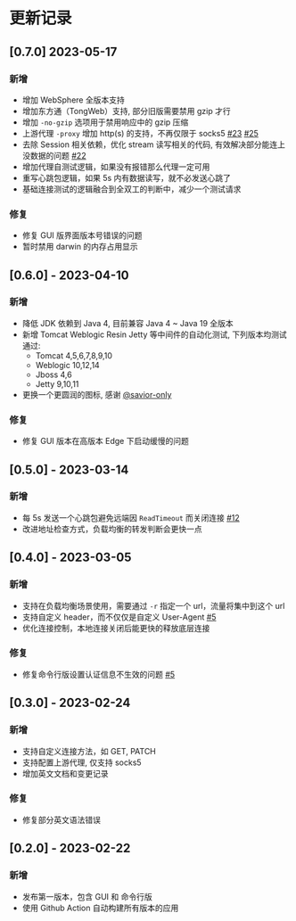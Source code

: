 # 更新记录

## [0.7.0] 2023-05-17

### 新增

- 增加 WebSphere 全版本支持
- 增加东方通（TongWeb）支持, 部分旧版需要禁用 gzip 才行
- 增加 `-no-gzip` 选项用于禁用响应中的 gzip 压缩
- 上游代理 `-proxy` 增加 http(s) 的支持，不再仅限于 socks5  [#23](https://github.com/zema1/suo5/issues/23) [#25](https://github.com/zema1/suo5/issues/25)
- 去除 Session 相关依赖，优化 stream 读写相关的代码, 有效解决部分能连上没数据的问题 [#22](https://github.com/zema1/suo5/issues/22)
- 增加代理自测试逻辑，如果没有报错那么代理一定可用
- 重写心跳包逻辑，如果 5s 内有数据读写，就不必发送心跳了
- 基础连接测试的逻辑融合到全双工的判断中，减少一个测试请求

### 修复
- 修复 GUI 版界面版本号错误的问题
- 暂时禁用 darwin 的内存占用显示

## [0.6.0] - 2023-04-10


### 新增

- 降低 JDK 依赖到 Java 4, 目前兼容 Java 4 ~ Java 19 全版本
- 新增 Tomcat Weblogic Resin Jetty 等中间件的自动化测试, 下列版本均测试通过:
    - Tomcat 4,5,6,7,8,9,10
    - Weblogic 10,12,14
    - Jboss 4,6
    - Jetty 9,10,11
- 更换一个更圆润的图标, 感谢 [@savior-only](https://github.com/savior-only)

### 修复

- 修复 GUI 版本在高版本 Edge 下启动缓慢的问题

## [0.5.0] - 2023-03-14

### 新增

- 每 5s 发送一个心跳包避免远端因 `ReadTimeout` 而关闭连接 [#12](https://github.com/zema1/suo5/issues/12)
- 改进地址检查方式，负载均衡的转发判断会更快一点

## [0.4.0] - 2023-03-05

### 新增

- 支持在负载均衡场景使用，需要通过 `-r` 指定一个 url，流量将集中到这个 url
- 支持自定义 header，而不仅仅是自定义 User-Agent [#5](https://github.com/zema1/suo5/issues/6)
- 优化连接控制，本地连接关闭后能更快的释放底层连接

### 修复

- 修复命令行版设置认证信息不生效的问题  [#5](https://github.com/zema1/suo5/issues/8)

## [0.3.0] - 2023-02-24

### 新增

- 支持自定义连接方法，如 GET, PATCH
- 支持配置上游代理, 仅支持 socks5
- 增加英文文档和变更记录

### 修复

- 修复部分英文语法错误

## [0.2.0] - 2023-02-22

### 新增

- 发布第一版本，包含 GUI 和 命令行版
- 使用 Github Action 自动构建所有版本的应用